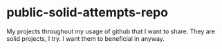 # public-solid-attempts-repo
My projects throughout my usage of github that I want to share. They are solid projects, I try. I want them to beneficial in anyway.
